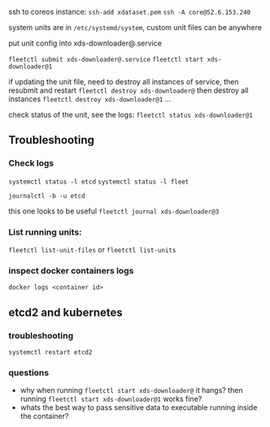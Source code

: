 
ssh to coreos instance: 
`ssh-add xdataset.pem`
`ssh -A core@52.6.153.240`

system units are in `/etc/systemd/system`, custom unit files can be anywhere


put unit config into xds-downloader@.service

`fleetctl submit xds-downloader@.service`
`fleetctl start xds-downloader@1`

if updating the unit file, need to destroy all instances of service, then resubmit and restart
`fleetctl destroy xds-downloader@`
then destroy all instances
`fleetctl destroy xds-downloader@1`
...



check status of the unit, see the logs: 
`fleetctl status xds-downloader@1`

## Troubleshooting

### Check logs
`systemctl status -l etcd`
`systemctl status -l fleet`

`journalctl -b -u etcd`

this one looks to be useful
`fleetctl journal xds-downloader@3`



### List running units:
`fleetctl list-unit-files`
or
`fleetctl list-units`


### inspect docker containers logs
`docker logs <container id>`




## etcd2 and kubernetes

### troubleshooting

`systemctl restart etcd2`



### questions
- why when running `fleetctl start xds-downloader@` it hangs? then running `fleetctl start xds-downloader@1` works fine?
- whats the best way to pass sensitive data to executable running inside the container?








